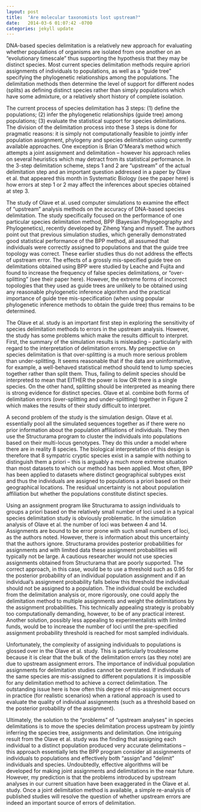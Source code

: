 ```yaml
---
layout: post
title:  "Are molecular taxonomists lost upstream?"
date:   2014-03-6 01:07:42 -0700
categories: jekyll update
---
```


DNA-based species delimitation is a relatively new approach for evaluating whether populations of organisms are isolated from one another on an “evolutionary timescale” thus supporting the hypothesis that they may be distinct species. Most current species delimitation methods require apriori assignments of individuals to populations, as well as a “guide tree” specifying the phylogenetic relationships among the populations. The delimitation methods then determine the level of support for different nodes (splits) as defining distinct species rather than simply populations which have some admixture, or a relatively short history of complete isolation.

The current process of species delimitation has 3 steps: (1) define the populations; (2) infer the phylogenetic relationships (guide tree) among populations; (3) evaluate the statistical support for species delimitations. The division of the delimitation process into these 3 steps is done for pragmatic reasons: it is simply not computationally feasible to jointly infer population assignment, phylogeny and species delimitation using currently available approaches. One exception is Brian O'Meara’s method which attempts a joint assignment and delimitation – however his approach relies on several heuristics which may detract from its statistical performance. In the 3-step delimitation scheme, steps 1 and 2 are “upstream” of the actual delimitation step and an important question addressed in a paper by Olave et al. that appeared this month in Systematic Biology (see the paper here) is how errors at step 1 or 2 may affect the inferences about species obtained at step 3.

The study of Olave et al. used computer simulations to examine the effect of “upstream” analysis methods on the accuracy of DNA-based species delimitation. The study specifically focused on the performance of one particular species delimitation method, BPP (Bayesian Phylogeography and Phylogenetics), recently developed by Ziheng Yang and myself. The authors point out that previous simulation studies, which generally demonstrated good statistical performance of the BPP method, all assumed that individuals were correctly assigned to populations and that the guide tree topology was correct. These earlier studies thus do not address the effects of upstream error. The effects of a grossly mis-specified guide tree on delimitations obtained using BPP were studied by Leache and Fujita and found to increase the frequency of false species delimitations, or “over-splitting” (see their paper here). However, the extreme forms of incorrect topologies that they used as guide trees are unlikely to be obtained using any reasonable phylogenetic inference algorithm and the practical importance of guide tree mis-specification (when using popular phylogenetic inference methods to obtain the guide tree) thus remains to be determined.

The  Olave et al. study is an important first step in exploring the sensitivity of species delimitation methods to errors in the upstream analysis. However, the study has some problems which make the results difficult to interpret. First, the summary of the simulation results is misleading – particularly with regard to the interpretation of delimitation errors. My perspective on species delimitation is that over-splitting is a much more serious problem than under-splitting. It seems reasonable that if the data are uninformative, for example, a well-behaved statistical method should tend to lump species together rather than split them.  Thus, failing to delimit species should be interpreted to mean that EITHER the power is low OR there is a single species.  On the other hand, splitting should be interpreted as meaning there is strong evidence for distinct species. Olave et al. combine both forms of delimitation errors (over-splitting and under-splitting) together in Figure 2 which makes the results of their study difficult to interpret.

A second problem of the study is the simulation design. Olave et al. essentially pool all the simulated sequences together as if there were no prior information about the population affiliations of individuals. They then use the Structurama program to cluster the individuals into populations based on their multi-locus genotypes. They do this under a model where there are in reality 8 species. The biological interpretation of this design is therefore that 8 sympatric cryptic species exist in a sample with nothing to distinguish them a priori  – this is arguably a much more extreme situation than most datasets to which our method has been applied. Most often, BPP has been applied to datasets where distinct geographical subtypes exist and thus the individuals are assigned to populations a priori based on their geographical locations. The residual uncertainty is not about population affiliation but whether the populations constitute distinct species.

Using an assignment program like Structurama to assign individuals to groups a priori based on the relatively small number of loci used in a typical species delimitation study is obviously problematic. In the simulation analysis of Olave et al. the number of loci was between 4 and 14. Assignments are bound to be error prone with such small numbers of loci, as the authors noted. However, there is information about this uncertainty that the authors ignore. Structurama provides posterior probabilities for assignments and with limited data these assignment probabilities will typically not be large. A cautious researcher would not use species assignments obtained from Structurama that are poorly supported. The correct approach, in this case, would be to use a threshold such as 0.95 for the posterior probability of an individual population assignment and if an individual’s assignment probability falls below this threshold the individual should not be assigned to a population. The individual could be excluded from the delimitation analysis or, more rigorously, one could apply the delimitation method to multiple assignments and weight the delimitations by the assignment probabilities. This technically appealing strategy is probably too computationally demanding, however, to be of any practical interest. Another solution, possibly less appealing to experimentalists with limited funds, would be to increase the number of loci until the pre-specified assignment probability threshold is reached for most sampled individuals.

Unfortunately, the complexity of assigning individuals to populations is glossed over in the Olave et al. study. This is particularly troublesome because it is clear that the bulk of the delimitation errors (as they note) are due to upstream assignment errors. The importance of individual population assignments for delimitation studies cannot be overstated. If individuals of the same species are mis-assigned to different populations it is impossible for any delimitation method to achieve a correct delimitation. The outstanding issue here is how often this degree of mis-assignment occurs in practice (for realistic scenarios) when a rational approach is used to evaluate the quality of individual assignments (such as a threshold based on the posterior probability of the assignment).

Ultimately, the solution to the “problems” of “upstream analyses” in species delimitations is to move the species delimitation process upstream by jointly inferring the species tree, assignments and delimitation. One intriguing result from the Olave et al. study was the finding that assigning each individual to a distinct population produced very accurate delimitations – this approach essentially lets the BPP program consider all assignments of individuals to populations and effectively both “assign"and "delimit” individuals and species.  Undoubtedly, effective algorithms will be developed for making joint assignments and delimitations in the near future. However, my prediction is that the problems introduced by upstream analyses in our current situation have been exaggerated in the Olave et al. study. Once a joint delimitation method is available, a simple re-analysis of published studies will resolve the question of whether upstream errors are indeed an important source of errors of delimitation. 
